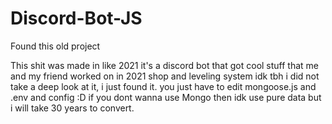 # Discord-Bot-JS
Found this old project

This shit was made in like 2021
it's a discord bot that got cool stuff that me and my friend worked on in 2021
shop and leveling system idk tbh i did not take a deep look at it, i  just found it.
you just have to edit mongoose.js and .env and config :D
if you dont wanna use Mongo then idk use pure data but i will take 30 years to convert.
